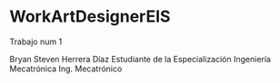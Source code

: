 # WorkArtDesignerEIS
 Trabajo num 1
 
 Bryan Steven Herrera Díaz
 Estudiante de la Especialización Ingeniería Mecatrónica
 Ing. Mecatrónico
